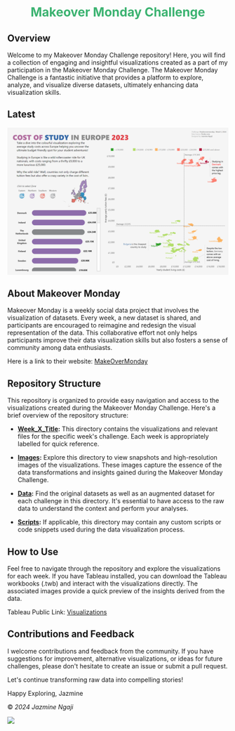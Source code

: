 <h1 align="center" style="color:MediumSeaGreen;"> <b> Makeover Monday Challenge </b></h1>

## Overview

Welcome to my Makeover Monday Challenge repository! Here, you will find a collection of engaging and insightful visualizations created as a part of my participation in the Makeover Monday Challenge. The Makeover Monday Challenge is a fantastic initiative that provides a platform to explore, analyze, and visualize diverse datasets, ultimately enhancing data visualization skills.

## Latest
<img src="Projects/Week 5_Cost of Study in Europe/Cost of study in Europe.png" alt="" width="1100" align="center">


## About Makeover Monday

Makeover Monday is a weekly social data project that involves the visualization of datasets. Every week, a new dataset is shared, and participants are encouraged to reimagine and redesign the visual representation of the data. This collaborative effort not only helps participants improve their data visualization skills but also fosters a sense of community among data enthusiasts.

Here is a link to their website: [MakeOverMonday](https://makeovermonday.co.uk/)

## Repository Structure

This repository is organized to provide easy navigation and access to the visualizations created during the Makeover Monday Challenge. Here's a brief overview of the repository structure:

- **[Week_X_Title](Week_X_Title):** This directory contains the visualizations and relevant files for the specific week's challenge. Each week is appropriately labelled for quick reference.

- **[Images](Images):** Explore this directory to view snapshots and high-resolution images of the visualizations. These images capture the essence of the data transformations and insights gained during the Makeover Monday Challenge.

- **[Data](Data):** Find the original datasets as well as an augmented dataset for each challenge in this directory. It's essential to have access to the raw data to understand the context and perform your analyses.

- **[Scripts](Scripts):** If applicable, this directory may contain any custom scripts or code snippets used during the data visualization process.

## How to Use

Feel free to navigate through the repository and explore the visualizations for each week. If you have Tableau installed, you can download the Tableau workbooks (.twb) and interact with the visualizations directly. The associated images provide a quick preview of the insights derived from the data.

Tableau Public Link: [Visualizations](https://public.tableau.com/app/profile/jazminengaji)

## Contributions and Feedback

I welcome contributions and feedback from the community. If you have suggestions for improvement, alternative visualizations, or ideas for future challenges, please don't hesitate to create an issue or submit a pull request.

Let's continue transforming raw data into compelling stories!


Happy Exploring,
Jazmine




© <i>2024 Jazmine Ngaji </i>

[![](https://visitcount.itsvg.in/api?id=JZMN&label=%20Views&color=1&icon=5&pretty=true)](https://visitcount.itsvg.in)
